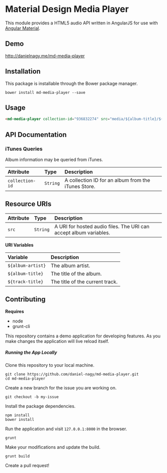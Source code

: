 # Material Design Media Player

This module provides a HTML5 audio API written in AngularJS for use with [Angular Material](https://material.angularjs.org/latest/#/).

## Demo

http://danielnagy.me/md-media-player

## Installation
This package is installable through the Bower package manager.

```
bower install md-media-player --save
```

## Usage

```html
<md-media-player collection-id="936832274" src="media/${album-title}/${track-title}.m4a"></md-media-player>
```

## API Documentation

### iTunes Queries

Album information may be queried from iTunes.

| Attribute       | Type     | Description |
| :-------------- | :------- | :---------- |
| `collection-id` | `String` | A collection ID for an album from the iTunes Store. |

## Resource URIs

| Attribute | Type     | Description |
| :-------- | :------- | :---------- |
| `src`     | `String` | A URI for hosted audio files. The URI can accept album variables. |

**URI Variables**

| Variable          | Description      |
| :---------------- | :--------------- |
| `${album-artist}` | The album artist. |
| `${album-title}`  | The title of the album. |
| `${track-title}`  | The title of the current track. |

## Contributing

**Requires**

* node
* grunt-cli

This repository contains a demo application for developing features. As you make changes the application will live reload itself.

##### Running the App Locally

Clone this repository to your local machine.

```
git clone https://github.com/daniel-nagy/md-media-player.git
cd md-media-player
```

Create a new branch for the issue you are working on.

```
git checkout -b my-issue
```

Install the package dependencies.

```
npm install
bower install
```

Run the application and visit `127.0.0.1:8000` in the browser.

```
grunt
```

Make your modifications and update the build.

```
grunt build
```

Create a pull request!